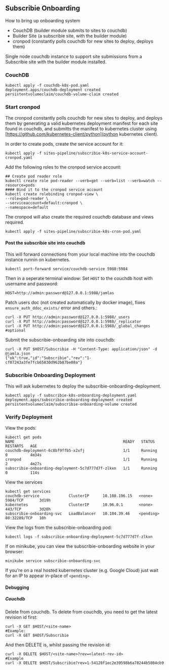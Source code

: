 ## Subscribie Onboarding 
How to bring up onboarding system

- CouchDB (builder module submits to sites to couchdb)
- Builder Site (a subscribie site, with the builder module)
- cronpod (constantly polls couchdb for new sites to deploy, deploys them)

Single node couchdb instance to support site submissions
from a Subscribie site with the builder module installed.

### CouchDB
```
kubectl apply -f couchdb-k8s-pod.yaml
deployment.apps/couchdb-deployment created
persistentvolumeclaim/couchdb-volume-claim created
```

### Start cronpod
The cronpod constantly polls couchdb for new sites to deploy, and deploys them
by generating a valid kubernetes deployment manifest for each site found in 
couchdb, and submitts the manifest to kubernetes cluster using 
[https://github.com/kubernetes-client/python](python kubernetes client).

In order to create pods, create the service account for it:

```
kubectl apply -f sites-pipeline/subscribie-k8s-service-account-cronpod.yaml
```
Add the following roles to the cronpod service account:
```
## Create pod reader role
kubectl create role pod-reader --verb=get --verb=list --verb=watch --resource=pods
#### Bind it to the cronpod service account
kubectl create rolebinding cronpod-view \
--role=pod-reader \
--serviceaccount=default:cronpod \
--namespace=default
```

The cronpod will also create the required couchdb database and views required.
```
kubectl apply -f sites-pipeline/subscribie-k8s-cron-pod.yaml
```

#### Post the subscribie site into couchdb
This will forward connections from your local machine into
the couchdb instance runnin on kubernetes.
```
kubectl port-forward service/couchdb-service 5988:5984
```
Then in a seperate terminal window:
Set `HOST` to the couchdb host with username and password:
```
HOST=http://admin:password@127.0.0.1:5988/jamlas
```
Patch users doc (not created automatically by docker image), fixes 
`ensure_auth_ddoc_exists/` error and others.:
```
curl -X PUT http://admin:password@127.0.0.1:5988/_users
curl -X PUT http://admin:password@127.0.0.1:5988/_replicator
curl -X PUT http://admin:password@127.0.0.1:5988/_global_changes #optional
```
Submit the subscribie-onboarding site into couchdb:
```
curl -X PUT $HOST/Subscribie -H "Content-Type: application/json" -d @jamla.json
{"ok":true,"id":"Subscribie","rev":"1-cf07243a3fe7fcb65830d962b87be08a"}
```

### Subscribie Onboarding Deployment 
This will ask kubernetes to deploy the subscribie-onboarding-deployment.
```
kubectl apply -f subscribie-k8s-onboarding-deployment.yaml
deployment.apps/subscribie-onboarding-deployment created
persistentvolumeclaim/subscribie-onboarding-volume created

```

### Verify Deployment
View the pods:
```
kubectl get pods
NAME                                                READY   STATUS    RESTARTS   AGE
couchdb-deployment-6c8bf9ffb5-x2xfj                 1/1     Running   0          4m34s
cronpod                                             1/1     Running   2          4m27s
subscribie-onboarding-deployment-5c7d777d7f-zlkxn   1/1     Running   0          114s
```
View the services
```
kubectl get services
couchdb-service             ClusterIP      10.108.196.15   <none>        5984/TCP       3d19h
kubernetes                  ClusterIP      10.96.0.1       <none>        443/TCP        3d20h
subscribie-onboarding-svc   LoadBalancer   10.104.39.46    <pending>     80:32289/TCP   10h
```
View the logs from the subscribie-onboarding pod:
```
kubectl logs -f subscribie-onboarding-deployment-5c7d777d7f-zlkxn
```
If on minikube, you can view the subscribie-onboarding website in your browser:
```
minikube service subscribie-onboarding-svc
```
If you're on a real hosted kubernetes cluster (e.g. Google Cloud) just wait for 
an IP to appear in-place of `<pending>`. 


#### Debugging
##### Couchdb
Delete from couchdb. 
To delete from couchdb, you need to get the latest revision id first:
```  
curl -X GET $HOST/<site-name>
#Example:
curl -X GET $HOST/Subscribie
```
And then DELETE is, whilst passing the revision id:
```
curl -X DELETE $HOST/<site-name>?rev=<latest-rev-id>
#Example
curl -X DELETE $HOST/Subscribie?rev=1-54128f1ec2e39598b6a78244b5804cb9
```
